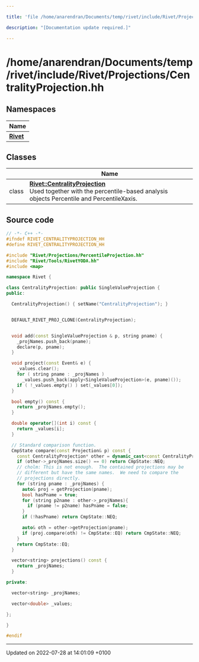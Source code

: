 ```yaml
---

title: 'file /home/anarendran/Documents/temp/rivet/include/Rivet/Projections/CentralityProjection.hh'

description: "[Documentation update required.]"

---
```


# /home/anarendran/Documents/temp/rivet/include/Rivet/Projections/CentralityProjection.hh



## Namespaces

| Name           |
| -------------- |
| **[Rivet](http://example.org/namespaces/namespacerivet/)**  |

## Classes

|                | Name           |
| -------------- | -------------- |
| class | **[Rivet::CentralityProjection](http://example.org/classes/classrivet_1_1centralityprojection/)** <br>Used together with the percentile-based analysis objects Percentile and PercentileXaxis.  |




## Source code

```cpp
// -*- C++ -*-
#ifndef RIVET_CENTRALITYPROJECTION_HH
#define RIVET_CENTRALITYPROJECTION_HH

#include "Rivet/Projections/PercentileProjection.hh"
#include "Rivet/Tools/RivetYODA.hh"
#include <map>

namespace Rivet {

class CentralityProjection: public SingleValueProjection {
public:

  CentralityProjection() { setName("CentralityProjection"); }


  DEFAULT_RIVET_PROJ_CLONE(CentralityProjection);


  void add(const SingleValueProjection & p, string pname) {
    _projNames.push_back(pname);
    declare(p, pname);
  }

  void project(const Event& e) {
    _values.clear();
    for ( string pname : _projNames )
      _values.push_back(apply<SingleValueProjection>(e, pname)());
    if ( !_values.empty() ) set(_values[0]);
  }

  bool empty() const {
    return _projNames.empty();
  }

  double operator[](int i) const {
    return _values[i];
  }

  // Standard comparison function.
  CmpState compare(const Projection& p) const {
    const CentralityProjection* other = dynamic_cast<const CentralityProjection*>(&p);
    if (other->_projNames.size() == 0) return CmpState::NEQ;
    // cholm: This is not enough.  The contained projections may be
    // different but have the same names.  We need to compare the
    // projections directly.
    for (string pname : _projNames) {
      auto& proj = getProjection(pname);
      bool hasPname = true;
      for (string p2name : other->_projNames){
        if (pname != p2name) hasPname = false;
      }
      if (!hasPname) return CmpState::NEQ;

      auto& oth = other->getProjection(pname);
      if (proj.compare(oth) != CmpState::EQ) return CmpState::NEQ;
    }
    return CmpState::EQ;
  }

  vector<string> projections() const {
    return _projNames;
  }

private:

  vector<string> _projNames;

  vector<double> _values;

};

}

#endif
```


-------------------------------

Updated on 2022-07-28 at 14:01:09 +0100
